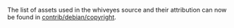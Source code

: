 The list of assets used in the whiveyes source and their attribution can now be found in [contrib/debian/copyright](../contrib/debian/copyright).
